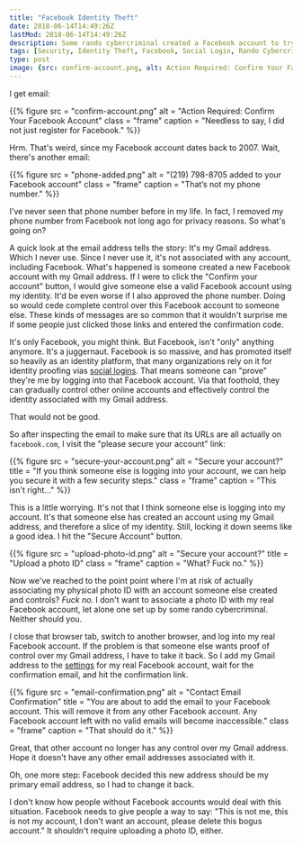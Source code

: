 ```yaml
---
title: "Facebook Identity Theft"
date: 2018-06-14T14:49:26Z
lastMod: 2018-06-14T14:49:26Z
description: Some rando cybercriminal created a Facebook account to try to get a Foothold in my identity. Here's what I did about it.
tags: [Security, Identity Theft, Facebook, Social Login, Rando Cybercriminal]
type: post
image: {src: confirm-account.png, alt: Action Required: Confirm Your Facebook Account, caption: Needless to say, I did not just register for Facebook. }
---
```


I get email:

{{% figure
  src     = "confirm-account.png"
  alt     = "Action Required: Confirm Your Facebook Account"
  class   = "frame"
  caption = "Needless to say, I did not just register for Facebook."
%}}

Hrm. That's weird, since my Facebook account dates back to 2007. Wait, there's
another email:

{{% figure
  src     = "phone-added.png"
  alt     = "(219) 798-8705 added to your Facebook account"
  class   = "frame"
  caption = "That’s not my phone number."
%}}

I've never seen that phone number before in my life. In fact, I removed my phone
number from Facebook not long ago for privacy reasons. So what's going on?

A quick look at the email address tells the story: It's my Gmail address. Which
I never use. Since I never use it, it's not associated with any account,
including Facebook. What's happened is someone created a new Facebook account
with my Gmail address. If I were to click the "Confirm your account" button, I
would give someone else a valid Facebook account using my identity. It'd be even
worse if I also approved the phone number. Doing so would cede complete control
over this Facebook account to someone else. These kinds of messages are so
common that it wouldn't surprise me if some people just clicked those links and
entered the confirmation code.

It's only Facebook, you might think. But Facebook, isn't "only" anything
anymore. It's a juggernaut. Facebook is so massive, and has promoted itself so
heavily as an identity platform, that many organizations rely on it for identity
proofing vias [social logins]. That means someone can "prove" they're me by
logging into that Facebook account. Via that foothold, they can gradually
control other online accounts and effectively control the identity associated
with my Gmail address.

That would not be good.

So after inspecting the email to make sure that its URLs are all actually
on `facebook.com`, I visit the "please secure your account" link:

{{% figure
  src     = "secure-your-account.png"
  alt     = "Secure your account?"
  title   = "If you think someone else is logging into your account, we can help you secure it with a few security steps."
  class   = "frame"
  caption = "This isn't right…"
%}}

This is a little worrying. It's not that I think someone else is logging into my
account. It's that someone else has created an account using my Gmail address,
and therefore a slice of my identity. Still, locking it down seems like a good
idea. I hit the "Secure Account" button.

{{% figure
  src     = "upload-photo-id.png"
  alt     = "Secure your account?"
  title   = "Upload a photo ID"
  class   = "frame"
  caption = "What? Fuck no."
%}}

Now we've reached to the point point where I'm at risk of actually associating
my physical photo ID with an account someone else created and controls? *Fuck
no.* I don't want to associate a photo ID with my real Facebook account, let
alone one set up by some rando cybercriminal. Neither should you.

I close that browser tab, switch to another browser, and log into my real
Facebook account. If the problem is that someone else wants proof of control
over my Gmail address, I have to take it back. So I add my Gmail address to the
[settings] for my real Facebook account, wait for the confirmation email, and
hit the confirmation link.

{{% figure
  src     = "email-confirmation.png"
  alt     = "Contact Email Confirmation"
  title   = "You are about to add the email to your Facebook account. This will remove it from any other Facebook account. Any Facebook account left with no valid emails will become inaccessible."
  class   = "frame"
  caption = "That should do it."
%}}

Great, that other account no longer has any control over my Gmail address. Hope
it doesn't have any other email addresses associated with it.

Oh, one more step: Facebook decided this new address should be my primary email
address, so I had to change it back.

I don't know how people without Facebook accounts would deal with this
situation. Facebook needs to give people a way to say: "This is not me, this
is not my account, I don't want an account, please delete this bogus account."
It shouldn't require uploading a photo ID, either.

  [social logins]: https://en.wikipedia.org/wiki/Social_login
    "Wikipedia: “Social login”"
  [settings]: https://www.facebook.com/settings?tab=account&section=email&view
    "Facebook General Account Settings"
